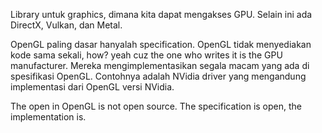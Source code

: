 Library untuk graphics, dimana kita dapat mengakses GPU. Selain ini ada DirectX, Vulkan, dan Metal.

OpenGL paling dasar hanyalah specification. OpenGL tidak menyediakan kode sama sekali, how? yeah cuz the one who writes it is the GPU manufacturer. Mereka mengimplementasikan segala macam yang ada di spesifikasi OpenGL. Contohnya adalah NVidia driver yang mengandung implementasi dari OpenGL versi NVidia.

The open in OpenGL is not open source. The specification is open, the implementation is. 

